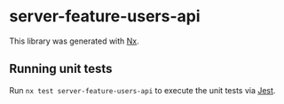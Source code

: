 # server-feature-users-api

This library was generated with [Nx](https://nx.dev).

## Running unit tests

Run `nx test server-feature-users-api` to execute the unit tests via [Jest](https://jestjs.io).
